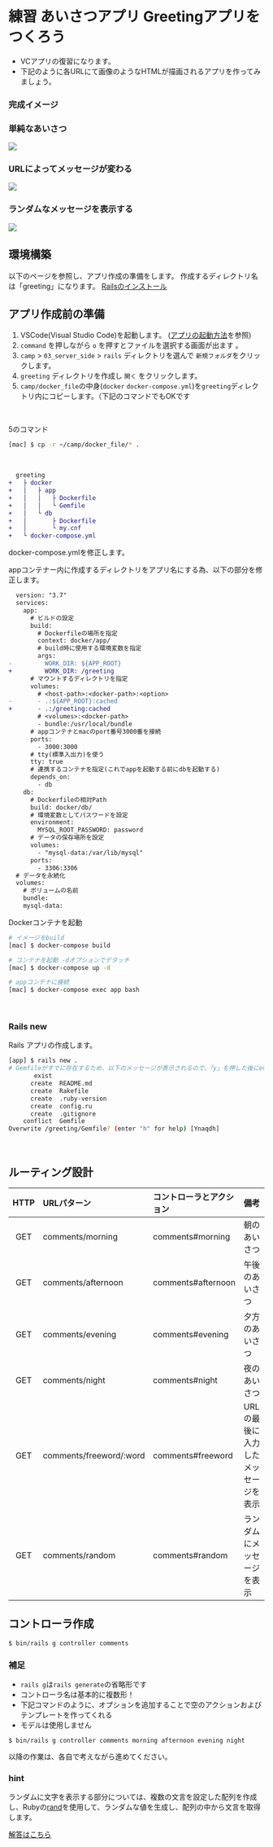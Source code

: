 # 練習 あいさつアプリ Greetingアプリをつくろう

- VCアプリの復習になります。
- 下記のように各URLにて画像のようなHTMLが描画されるアプリを作ってみましょう。

### 完成イメージ

### 単純なあいさつ
<img src="images/greeting1.png">

### URLによってメッセージが変わる
<img src="images/greeting2.png">

### ランダムなメッセージを表示する
<img src="images/greeting3.png">


## 環境構築
以下のページを参照し、アプリ作成の準備をします。
作成するディレクトリ名は「greeting」になります。
<a href="https://qiita.com/NOWALL/private/39043e25bf49be0793a6" target="_blank">Railsのインストール</a>


## アプリ作成前の準備

1. VSCode(Visual Studio Code)を起動します。  ([アプリの起動方法](/00_env/01_mac/01_mac/02.md)を参照)
2. `command` を押しながら `o` を押すとファイルを選択する画面が出ます 。
3. `camp` > `03_server_side` > `rails` ディレクトリを選んで `新規フォルダ`をクリックします。
4. `greeting` ディレクトリを作成し `開く` をクリックします。
5. `camp/docker_file`の中身(`docker` `docker-compose.yml`)を`greeting`ディレクトリ内にコピーします。（下記のコマンドでもOKです

<br>

5のコマンド

```bash
[mac] $ cp -r ~/camp/docker_file/* .
```

<br>

```diff
  greeting
+   ├ docker
+   │   ├ app
+   │   │   ├ Dockerfile
+   │   │   └ Gemfile
+   │   └ db
+   │       ├ Dockerfile
+   │       └ my.cnf
+   └ docker-compose.yml
```

docker-compose.ymlを修正します。

appコンテナー内に作成するディレクトリをアプリ名にする為、以下の部分を修正します。

```diff
  version: "3.7"
  services:
    app:
      # ビルドの設定
      build:
        # Dockerfileの場所を指定
        context: docker/app/
        # build時に使用する環境変数を指定
        args:
-         WORK_DIR: ${APP_ROOT}
+         WORK_DIR: /greeting
      # マウントするディレクトリを指定
      volumes:
        # <host-path>:<docker-path>:<option>
-       - .:${APP_ROOT}:cached
+       - .:/greeting:cached
        # <volumes>:<docker-path>
        - bundle:/usr/local/bundle
      # appコンテナとmacのport番号3000番を接続
      ports:
        - 3000:3000
      # tty(標準入出力)を使う
      tty: true
      # 連携するコンテナを指定(これでappを起動する前にdbを起動する)
      depends_on:
        - db
    db:
      # Dockerfileの相対Path
      build: docker/db/
      # 環境変数としてパスワードを設定
      environment:
        MYSQL_ROOT_PASSWORD: password
      # データの保存場所を設定
      volumes:
        - "mysql-data:/var/lib/mysql"
      ports:
        - 3306:3306
  # データを永続化
  volumes:
    # ボリュームの名前
    bundle:
    mysql-data:
```

Dockerコンテナを起動

```bash
# イメージをbuild
[mac] $ docker-compose build

# コンテナを起動 -dオプションでデタッチ
[mac] $ docker-compose up -d

# appコンテナに接続
[mac] $ docker-compose exec app bash
```

<br>

### Rails new

Rails アプリの作成します。  

```bash
[app] $ rails new .
# Gemfileがすでに存在するため、以下のメッセージが表示されるので、「y」を押した後にenterを押します。
       exist
      create  README.md
      create  Rakefile
      create  .ruby-version
      create  config.ru
      create  .gitignore
    conflict  Gemfile
Overwrite /greeting/Gemfile? (enter "h" for help) [Ynaqdh]
```

<br>

## ルーティング設計
|HTTP|URLパターン|コントローラとアクション|備考|
|:---:|:---|:---|:---|
|GET|comments/morning|comments#morning|朝のあいさつ|
|GET|comments/afternoon|comments#afternoon|午後のあいさつ|
|GET|comments/evening|comments#evening|夕方のあいさつ|
|GET|comments/night|comments#night|夜のあいさつ|
|GET|comments/freeword/:word|comments#freeword|URLの最後に入力したメッセージを表示|
|GET|comments/random|comments#random|ランダムにメッセージを表示|

## コントローラ作成
```bash:
$ bin/rails g controller comments
```

### 補足
- `rails g`は`rails generate`の省略形です
- コントローラ名は基本的に複数形！
- 下記コマンドのように、オプションを追加することで空のアクションおよびテンプレートを作ってくれる
- モデルは使用しません

```bash:
$ bin/rails g controller comments morning afternoon evening night
```

以降の作業は、各自で考えながら進めてください。

### hint

ランダムに文字を表示する部分については、複数の文言を設定した配列を作成し、Rubyの<a href="https://docs.ruby-lang.org/ja/latest/method/Kernel/m/rand.html" target="_blank">rand</a>を使用して、ランダムな値を生成し、配列の中から文言を取得します。


<a href="http://qiita.com/NOWALL/private/7cc767ef6e9864f24536" target="_blank">解答はこちら</a>